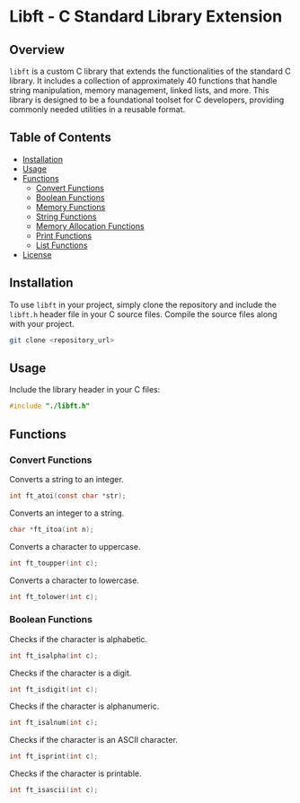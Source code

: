 
# Libft - C Standard Library Extension

## Overview
`libft` is a custom C library that extends the functionalities of the standard C library. It includes a collection of approximately 40 functions that handle string manipulation, memory management, linked lists, and more. This library is designed to be a foundational toolset for C developers, providing commonly needed utilities in a reusable format.

## Table of Contents
- [Installation](#installation)
- [Usage](#usage)
- [Functions](#functions)
  - [Convert Functions](#convert-functions)
  - [Boolean Functions](#boolean-functions)
  - [Memory Functions](#memory-functions)
  - [String Functions](#string-functions)
  - [Memory Allocation Functions](#memory-allocation-functions)
  - [Print Functions](#print-functions)
  - [List Functions](#list-functions)
- [License](#license)

## Installation

To use `libft` in your project, simply clone the repository and include the `libft.h` header file in your C source files. Compile the source files along with your project.

```bash
git clone <repository_url>
```

## Usage

Include the library header in your C files:

```c
#include "./libft.h"
```

## Functions

### Convert Functions

Converts a string to an integer.
```c
int ft_atoi(const char *str);
```
Converts an integer to a string.
```c
char *ft_itoa(int n);
```
Converts a character to uppercase.
```c
int ft_toupper(int c);
```
Converts a character to lowercase.
```c
int ft_tolower(int c);
```

### Boolean Functions

Checks if the character is alphabetic.
```c
int ft_isalpha(int c);
```
Checks if the character is a digit.
```c
int ft_isdigit(int c);
```
Checks if the character is alphanumeric.
```c
int ft_isalnum(int c);
```
Checks if the character is an ASCII character.
```c
int ft_isprint(int c);
```
Checks if the character is printable.
```c
int ft_isascii(int c);
```




